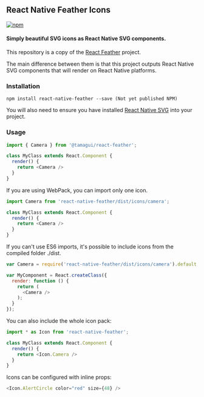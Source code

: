 ## React Native Feather Icons

[![npm](https://img.shields.io/npm/v/react-native-feather.svg)](https://www.npmjs.com/package/react-native-feather)

#### Simply beautiful SVG icons as React Native SVG components.
This repository is a copy of the [React Feather](https://github.com/colebemis/react-feather) project.

The main difference between them is that this project outputs React Native SVG components that will render on React Native platforms.

### Installation
    npm install react-native-feather --save (Not yet published NPM)

You will also need to ensure you have installed [React Native SVG](https://github.com/react-native-community/react-native-svg) into your project.

### Usage

```javascript
import { Camera } from '@tamagui/react-feather';

class MyClass extends React.Component {
  render() {
    return <Camera />
  }
}
```
If you are using WebPack, you can import only one icon.
```javascript
import Camera from 'react-native-feather/dist/icons/camera';

class MyClass extends React.Component {
  render() {
    return <Camera />
  }
}
```
If you can't use ES6 imports, it's possible to include icons from the compiled folder ./dist.
```javascript
var Camera = require('react-native-feather/dist/icons/camera').default;

var MyComponent = React.createClass({
  render: function () {
    return (
      <Camera />
    );
  }
});
```
You can also include the whole icon pack:

```javascript
import * as Icon from 'react-native-feather';

class MyClass extends React.Component {
  render() {
    return <Icon.Camera />
  }
}
```
Icons can be configured with inline props:
```javascript
<Icon.AlertCircle color="red" size={48} />
```
